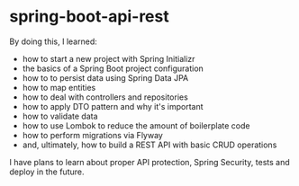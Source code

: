 # spring-boot-api-rest

By doing this, I learned:

- how to start a new project with Spring Initializr
- the basics of a Spring Boot project configuration
- how to to persist data using Spring Data JPA
- how to map entities
- how to deal with controllers and repositories
- how to apply DTO pattern and why it's important
- how to validate data
- how to use Lombok to reduce the amount of boilerplate code
- how to perform migrations via Flyway
- and, ultimately, how to build a REST API with basic CRUD operations

I have plans to learn about proper API protection, Spring Security, tests and deploy in the future.
